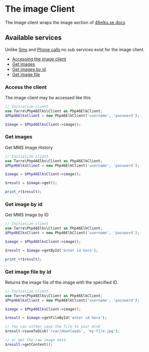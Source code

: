 # The image Client

The Image client wraps the image section of [46elks.se docs](https://46elks.se/docs/get-images)

## Available services

Unlike [Sms](sms.md) and [Phone calls](call.md) no sub services exist for the image client.

* [Accessing the image client](#accessing-the-image-client)
* [Get images](#get)
* [Get images by id](#get-by-id)
* [Get image file](#get-file-by-id)


### <a id="accessing-the-image-client"></a> Access the client

The image client may be accessed like this

```php
// Initialize client
use Tarre\Php46Elks\Client as Php46ElkClient;
$Php46ElksClient = new Php46ElkClient('username', 'password');

$image = $Php46ElksClient->image();
```

### <a id="get"></a> Get images

Get MMS Image History

```php
// Initialize client
use Tarre\Php46Elks\Client as Php46ElkClient;
$Php46ElksClient = new Php46ElkClient('username', 'password');

$image = $Php46ElksClient->image();

$result = $image->get(); 

print_r($result);
```

### <a id="get-by-id"></a> Get image by id

Get MMS Image by ID

```php
// Initialize client
use Tarre\Php46Elks\Client as Php46ElkClient;
$Php46ElksClient = new Php46ElkClient('username', 'password');

$image = $Php46ElksClient->image();

$result = $image->getById('enter id here'); 

print_r($result);
```


### <a id="get-file-by-id"></a> Get image file by id

Returns the image file of the image with the specified ID.

```php
// Initialize client
use Tarre\Php46Elks\Client as Php46ElkClient;
$Php46ElksClient = new Php46ElkClient('username', 'password');

$image = $Php46ElksClient->image();

$result = $image->getFileById('enter id here'); 

// You can either save the file to your disk
$result->saveToDisk('/var/downloads', 'my-file.jpg');

// or get the raw image data
$result->getContent();
```

